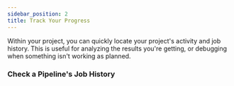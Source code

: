 ```yaml
---
sidebar_position: 2
title: Track Your Progress
---
```


Within your project, you can quickly locate your project's activity and job history. This is useful for analyzing the results you're getting, or debugging when something isn't working as planned.

### Check a Pipeline's Job History
